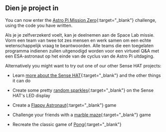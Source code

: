 ## Dien je project in

You can now enter the [Astro Pi Mission Zero](https://astro-pi.org/vls/mission-zero){:target="_blank"} challenge, using the code you have written.

Als je je zelfverzekerd voelt, kan je deelnemen aan de Space Lab missie. Vorm een team van twee tot zes mensen en werk samen om een echte wetenschappelijk vraag te beantwoorden. Alle teams die een toegelaten programma indienen zullen uitgenodigd worden voor een virtueel Q&A met een ESA-astronaut op het einde van de cyclus van de Astro Pi uitdaging.

Alternatively you might want to try out one of our other Sense HAT projects:

+ Learn [more about the Sense HAT](https://projects.raspberrypi.org/en/projects/getting-started-with-the-sense-hat){:target="_blank"} and the other things it can do

+ Create some pretty [random sparkles](https://projects.raspberrypi.org/en/projects/sense-hat-random-sparkles){:target="_blank"} on the Sense HAT's LED display

+ Create a [Flappy Astronaut](https://projects.raspberrypi.org/en/projects/flappy-astronaut){:target="_blank"} game

+ Challenge your friends with a [marble maze](https://projects.raspberrypi.org/en/projects/sense-hat-marble-maze){:target="_blank"} game

+ Recreate the classic game of [Pong](https://projects.raspberrypi.org/en/projects/sense-hat-pong){:target="_blank"}
